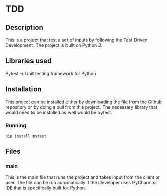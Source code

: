 # TDD

## Description
This is a project that test a set of inputs by following the Test Driven Development. The project is built on Python 3.

## Libraries used
Pytest -> Unit testing framework for Python

## Installation
This project can be installed either by downloading the file from the Github repository or by doing a pull from this project. 
The necessary library that would need to be installed as well would be pytest. 
### Running
    pip install pytest

## Files
### main
This is the main file that runs the project and takes input from the client or user. The file can be run automatically if the Developer uses PyCharm or IDE that is specifically built for Python.
